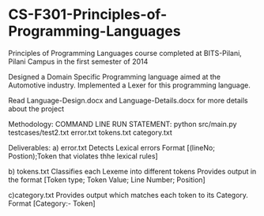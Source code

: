 # CS-F301-Principles-of-Programming-Languages

Principles of Programming Languages course completed at BITS-Pilani, Pilani Campus in the first semester of 2014

Designed a Domain Specific Programming language aimed at the Automotive industry. Implemented a Lexer for this programming language.

Read Language-Design.docx and Language-Details.docx for more details about the project


Methodology:
COMMAND LINE RUN STATEMENT: python src/main.py testcases/test2.txt error.txt tokens.txt category.txt

Deliverables:
a) error.txt
			Detects Lexical errors
			Format [(lineNo; Postion);Token that violates thhe lexical rules]

b) tokens.txt
			Classifies each Lexeme into different tokens
			Provides output in the format [Token type; Token Value; Line Number; Position]

c)category.txt
			Provides output which matches each token to its Category.
			Format [Category:- Token]
